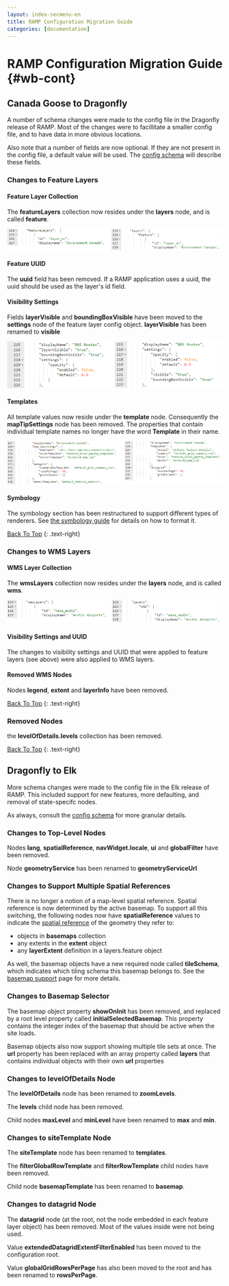 ```yaml
---
layout: index-secmenu-en
title: RAMP Configuration Migration Guide
categories: [documentation]
---
```


<a name="top" />

# RAMP Configuration Migration Guide {#wb-cont}

<div class="toc"></div>

## Canada Goose to Dragonfly

A number of schema changes were made to the config file in the Dragonfly release of RAMP.  Most of the changes were to facillitate a smaller config file, and to have data in more obvious locations.  

Also note that a number of fields are now optional.  If they are not present in the config file, a default value will be used.  The [config schema](json-config-en.html) will describe these fields.

### Changes to Feature Layers

#### Feature Layer Collection

The __featureLayers__ collection now resides under the __layers__ node, and is called __feature__.

![Config file differences - feature layer collection](../assets/images/cfg_featlayer.png)

#### Feature UUID

The __uuid__ field has been removed.  If a RAMP application uses a uuid, the uuid should be used as the layer's id field.

#### Visibility Settings

Fields __layerVisible__ and __boundingBoxVisible__ have been moved to the __settings__ node of the feature layer config object.  __layerVisible__ has been renamed to __visible__

![Config file differences - feature layer settings](../assets/images/cfg_featsettings.png)

#### Templates

All template values now reside under the __template__ node.  Consequently the __mapTipSettings__ node has been removed.  The properties that contain individual template names no longer have the word __Template__ in their name.

![Config file differences - feature layer templates](../assets/images/cfg_template.png)

#### Symbology

The symbology section has been restructured to support different types of renderers.  See [the symbology guide](symbology-en.html) for details on how to format it.


[Back To Top](#top)
{: .text-right}


### Changes to WMS Layers

#### WMS Layer Collection

The __wmsLayers__ collection now resides under the __layers__ node, and is called __wms__.

![Config file differences - wms layer collection](../assets/images/cfg_wmslayer.png)

#### Visibility Settings and UUID 

The changes to visibility settings and UUID that were applied to feature layers (see above) were also applied to WMS layers.

#### Removed WMS Nodes

Nodes __legend__, __extent__ and __layerInfo__ have been removed.


[Back To Top](#top)
{: .text-right}


### Removed Nodes

the __levelOfDetails.levels__ collection has been removed.


[Back To Top](#top)
{: .text-right}


## Dragonfly to Elk

More schema changes were made to the config file in the Elk release of RAMP.  This included support for new features, more defaulting, and removal of state-specifc nodes.  

As always, consult the [config schema](json-config-en.html) for more granular details.

### Changes to Top-Level Nodes

Nodes __lang__, __spatialReference__, __navWidget.locale__, __ui__ and __globalFilter__ have been removed.

Node __geometryService__ has been renamed to __geometryServiceUrl__

### Changes to Support Multiple Spatial References

There is no longer a notion of a map-level spatial reference.  Spatial reference is now determined by the active basemap.  To support all this switching, the following nodes now have __spatialReference__ values to indicate the [spatial reference](https://developers.arcgis.com/javascript/jsapi/spatialreference-amd.html#spatialreference1) of the geometry they refer to:

* objects in __basemaps__ collection
* any extents in the __extent__ object
* any __layerExtent__ definition in a layers.feature object

As well, the basemap objects have a new required node called __tileSchema__, which indicates which tiling schema this basemap belongs to.  See the [basemap support](basemap-support-en.html) page for more details.

### Changes to Basemap Selector

The basemap object property __showOnInit__ has been removed, and replaced by a root level property called __initialSelectedBasemap__.  This property contains the integer index of the basemap that should be active when the site loads.  

Basemap objects also now support showing multiple tile sets at once.  The __url__ property has been replaced with an array property called __layers__ that contains individual objects with their own __url__ properties

### Changes to levelOfDetails Node

The __levelOfDetails__ node has been renamed to __zoomLevels__.  

The __levels__ child node has been removed.  

Child nodes __maxLevel__ and __minLevel__ have been renamed to __max__ and __min__.

### Changes to siteTemplate Node

The __siteTemplate__ node has been renamed to __templates__.  

The __filterGlobalRowTemplate__ and __filterRowTemplate__ child nodes have been removed.  

Child node __basemapTemplate__ has been renamed to __basemap__.

### Changes to datagrid Node

The __datagrid__ node (at the root, not the node embedded in each feature layer object) has been removed.  Most of the values inside were not being used.  

Value __extendedDatagridExtentFilterEnabled__ has been moved to the configuration root.  

Value __globalGridRowsPerPage__ has also been moved to the root and has been renamed to __rowsPerPage__.

